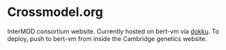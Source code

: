 # Crossmodel.org

InterMOD consortium website. Currently hosted on bert-vm via [dokku](https://github.com/dokku/dokku). To deploy, push to bert-vm from inside the Cambridge genetics website.  
